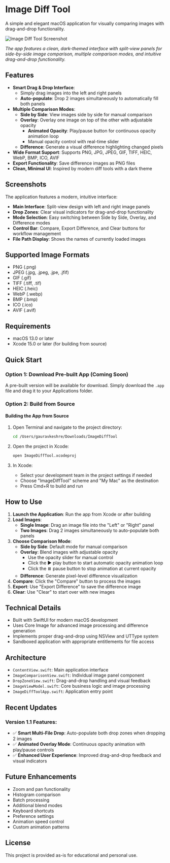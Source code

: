# Image Diff Tool

A simple and elegant macOS application for visually comparing images with drag-and-drop functionality.

![Image Diff Tool Screenshot](screenshot.png)

*The app features a clean, dark-themed interface with split-view panels for side-by-side image comparison, multiple comparison modes, and intuitive drag-and-drop functionality.*

## Features

- **Smart Drag & Drop Interface**: 
  - Simply drag images into the left and right panels
  - **Auto-populate**: Drop 2 images simultaneously to automatically fill both panels
- **Multiple Comparison Modes**:
  - **Side by Side**: View images side by side for manual comparison
  - **Overlay**: Overlay one image on top of the other with adjustable opacity
    - **Animated Opacity**: Play/pause button for continuous opacity animation loop
    - Manual opacity control with real-time slider
  - **Difference**: Generate a visual difference highlighting changed pixels
- **Wide Format Support**: Supports PNG, JPG, JPEG, GIF, TIFF, HEIC, WebP, BMP, ICO, AVIF
- **Export Functionality**: Save difference images as PNG files
- **Clean, Minimal UI**: Inspired by modern diff tools with a dark theme

## Screenshots

The application features a modern, intuitive interface:

- **Main Interface**: Split-view design with left and right image panels
- **Drop Zones**: Clear visual indicators for drag-and-drop functionality
- **Mode Selection**: Easy switching between Side by Side, Overlay, and Difference modes
- **Control Bar**: Compare, Export Difference, and Clear buttons for workflow management
- **File Path Display**: Shows the names of currently loaded images

## Supported Image Formats

- PNG (.png)
- JPEG (.jpg, .jpeg, .jpe, .jfif)
- GIF (.gif)
- TIFF (.tiff, .tif)
- HEIC (.heic)
- WebP (.webp)
- BMP (.bmp)
- ICO (.ico)
- AVIF (.avif)

## Requirements

- macOS 13.0 or later
- Xcode 15.0 or later (for building from source)

## Quick Start

### Option 1: Download Pre-built App (Coming Soon)
A pre-built version will be available for download. Simply download the `.app` file and drag it to your Applications folder.

### Option 2: Build from Source

#### Building the App from Source

1. Open Terminal and navigate to the project directory:
   ```bash
   cd /Users/gauravkeshre/Downloads/ImageDiffTool
   ```

2. Open the project in Xcode:
   ```bash
   open ImageDiffTool.xcodeproj
   ```

3. In Xcode:
   - Select your development team in the project settings if needed
   - Choose "ImageDiffTool" scheme and "My Mac" as the destination
   - Press Cmd+R to build and run

## How to Use

1. **Launch the Application**: Run the app from Xcode or after building
2. **Load Images**: 
   - **Single Image**: Drag an image file into the "Left" or "Right" panel
   - **Two Images**: Drag 2 images simultaneously to auto-populate both panels
3. **Choose Comparison Mode**:
   - **Side by Side**: Default mode for manual comparison
   - **Overlay**: Blend images with adjustable opacity
     - Use the opacity slider for manual control
     - Click the ▶️ play button to start automatic opacity animation loop
     - Click the ⏸️ pause button to stop animation at current opacity
   - **Difference**: Generate pixel-level difference visualization
4. **Compare**: Click the "Compare" button to process the images
5. **Export**: Use "Export Difference" to save the difference image
6. **Clear**: Use "Clear" to start over with new images

## Technical Details

- Built with SwiftUI for modern macOS development
- Uses Core Image for advanced image processing and difference generation
- Implements proper drag-and-drop using NSView and UTType system
- Sandboxed application with appropriate entitlements for file access

## Architecture

- `ContentView.swift`: Main application interface
- `ImageComparisonView.swift`: Individual image panel component
- `DropZoneView.swift`: Drag-and-drop handling and visual feedback
- `ImageViewModel.swift`: Core business logic and image processing
- `ImageDiffToolApp.swift`: Application entry point

## Recent Updates

### Version 1.1 Features:
- ✅ **Smart Multi-File Drop**: Auto-populate both drop zones when dropping 2 images
- ✅ **Animated Overlay Mode**: Continuous opacity animation with play/pause controls
- ✅ **Enhanced User Experience**: Improved drag-and-drop feedback and visual indicators

## Future Enhancements

- Zoom and pan functionality
- Histogram comparison
- Batch processing
- Additional blend modes
- Keyboard shortcuts
- Preference settings
- Animation speed control
- Custom animation patterns

## License

This project is provided as-is for educational and personal use.
